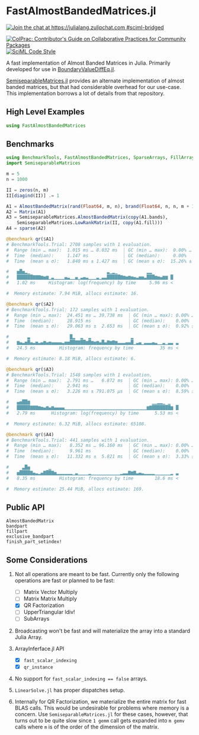 # FastAlmostBandedMatrices.jl

[![Join the chat at https://julialang.zulipchat.com #sciml-bridged](https://img.shields.io/static/v1?label=Zulip&message=chat&color=9558b2&labelColor=389826)](https://julialang.zulipchat.com/#narrow/stream/279055-sciml-bridged)

[![ColPrac: Contributor's Guide on Collaborative Practices for Community Packages](https://img.shields.io/badge/ColPrac-Contributor%27s%20Guide-blueviolet)](https://github.com/SciML/ColPrac)
[![SciML Code Style](https://img.shields.io/static/v1?label=code%20style&message=SciML&color=9558b2&labelColor=389826)](https://github.com/SciML/SciMLStyle)

A fast implementation of Almost Banded Matrices in Julia. Primarily developed for use in
[BoundaryValueDiffEq.jl](https://github.com/SciML/BoundaryValueDiffEq.jl).

[SemiseparableMatrices.jl](https://github.com/JuliaLinearAlgebra/SemiseparableMatrices.jl)
provides an alternate implementation of almost banded matrices, but that had considerable
overhead for our use-case. This implementation borrows a lot of details from that
repository.

## High Level Examples

```julia
using FastAlmostBandedMatrices
```

## Benchmarks

```julia
using BenchmarkTools, FastAlmostBandedMatrices, SparseArrays, FillArrays, LinearAlgebra
import SemiseparableMatrices

m = 5
n = 1000

II = zeros(n, m)
II[diagind(II)] .= 1

A1 = AlmostBandedMatrix(rand(Float64, m, n), brand(Float64, n, n, m + 1, m))
A2 = Matrix(A1)
A3 = SemiseparableMatrices.AlmostBandedMatrix(copy(A1.bands),
    SemiseparableMatrices.LowRankMatrix(II, copy(A1.fill)))
A4 = sparse(A2)

@benchmark qr($A1)
# BenchmarkTools.Trial: 2708 samples with 1 evaluation.
#  Range (min … max):  1.015 ms … 8.032 ms  ┊ GC (min … max):  0.00% … 56.96%
#  Time  (median):     1.147 ms             ┊ GC (median):     0.00%
#  Time  (mean ± σ):   1.840 ms ± 1.427 ms  ┊ GC (mean ± σ):  15.26% ± 18.02%

#   ▅█▅▂▁                             ▃▁▂▁           ▂▂        
#   ██████▇▇▇▆▅▆▁▃▁▁▁▁▄▃▁▁▄▁▃▄▃▁▁▁▃▁▃▃█████▇▆▅▆▅▄▃▅▅▃███▆▅▄▆▆ █
#   1.02 ms     Histogram: log(frequency) by time     5.96 ms <

#  Memory estimate: 7.94 MiB, allocs estimate: 16.

@benchmark qr($A2)
# BenchmarkTools.Trial: 172 samples with 1 evaluation.
#  Range (min … max):  24.451 ms … 39.738 ms  ┊ GC (min … max): 0.00% … 0.00%
#  Time  (median):     28.915 ms              ┊ GC (median):    0.00%
#  Time  (mean ± σ):   29.063 ms ±  2.653 ms  ┊ GC (mean ± σ):  0.92% ± 2.65%

#       ▃               █▂  ▂  ▂               ▂                 
#   ▆▄▃▅█▄▃▅▃▄▆▄▅▄▄▄▄▃▅▅██▇▇██▆█▆▅▆▄█▄▇▆▇▆▃▃▃▄▄█▁▃▄▁▃▃▃▄▃▁▁▃▁▃▃ ▃
#   24.5 ms         Histogram: frequency by time          35 ms <

#  Memory estimate: 8.18 MiB, allocs estimate: 6.

@benchmark qr($A3)
# BenchmarkTools.Trial: 1548 samples with 1 evaluation.
#  Range (min … max):  2.791 ms …   6.872 ms  ┊ GC (min … max): 0.00% … 53.51%
#  Time  (median):     2.941 ms               ┊ GC (median):    0.00%
#  Time  (mean ± σ):   3.226 ms ± 791.075 μs  ┊ GC (mean ± σ):  8.59% ± 14.11%

#   ▄▅██▆                                              ▁▁▂▂▁ ▁   
#   █████▇▇▇▆▅▄▆▄▆▄▄▄▄▁▁▁▁▁▁▁▁▁▁▁▁▁▁▁▁▁▁▁▁▁▁▁▁▁▁▁▁▁▁▁▆▇███████▆ █
#   2.79 ms      Histogram: log(frequency) by time      5.53 ms <

#  Memory estimate: 6.32 MiB, allocs estimate: 65108.

@benchmark qr($A4)
# BenchmarkTools.Trial: 441 samples with 1 evaluation.
#  Range (min … max):   8.352 ms … 96.160 ms  ┊ GC (min … max): 0.00% … 1.29%
#  Time  (median):      9.961 ms              ┊ GC (median):    0.00%
#  Time  (mean ± σ):   11.332 ms ±  5.821 ms  ┊ GC (mean ± σ):  3.33% ± 5.91%

#     ▃█▅       ▁                                                
#   ▅████▇▄▃▂▄▇██▇▅▂▂▂▂▂▂▁▃▁▁▁▁▂▁▁▁▁▁▁▁▁▁▁▁▂▃▃▇▆▇▃▄▃▂▂▂▂▁▁▁▁▁▁▂ ▃
#   8.35 ms         Histogram: frequency by time        18.6 ms <

#  Memory estimate: 25.44 MiB, allocs estimate: 169.
```

## Public API

```
AlmostBandedMatrix
bandpart
fillpart
exclusive_bandpart
finish_part_setindex!
```

## Some Considerations

1. Not all operations are meant to be fast. Currently only the following operations are
   fast or planned to be fast:

    + [ ] Matrix Vector Multiply
    + [ ] Matrix Matrix Multiply
    + [x] QR Factorization
    + [ ] UpperTriangular ldiv!
    + [ ] SubArrays

2. Broadcasting won't be fast and will materialize the array into a standard Julia Array.

3. ArrayInferface.jl API

    + [x] `fast_scalar_indexing`
    + [x] `qr_instance`

4. No support for `fast_scalar_indexing == false` arrays.

5. `LinearSolve.jl` has proper dispatches setup.

6. Internally for QR Factorization, we materialize the entire matrix for fast BLAS calls.
   This would be undesirable for problems where memory is a concern. Use
   `SemiseparableMatrices.jl` for these cases, however, that turns out to be quite slow
   since `1 gemm` call gets expanded into `m gemv` calls where `m` is of the order of the
   dimension of the matrix.

